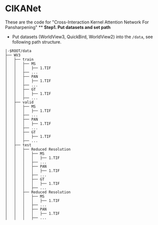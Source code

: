 # CIKANet
These are the code for "Cross-Interaction Kernel Attention Network For Pansharpening"
**
**Step1. Put datasets and set path**
* Put datasets (WorldView3, QuickBird, WorldView2) into the `/data`, see following path structure. 

```
|-$ROOT/data
├── WV3
│   ├── train
│   │   ├── MS
│   │   │   ├── 1.TIF
│   │   ├── ...
│   │   ├── PAN
│   │   │   ├── 1.TIF
│   │   ├── ...
│   │   ├── GT
│   │   │   ├── 1.TIF
│   │   ├── ...
│   ├── valid
│   │   ├── MS
│   │   │   ├── 1.TIF
│   │   ├── ...
│   │   ├── PAN
│   │   │   ├── 1.TIF
│   │   ├── ...
│   │   ├── GT
│   │   │   ├── 1.TIF
│   │   ├── ...
│   ├── test
│   │   ├── Reduced Resolution
│   │   │   ├── MS
│   │   │   │   ├── 1.TIF
│   │   │   ├── ...
│   │   │   ├── PAN
│   │   │   │   ├── 1.TIF
│   │   │   ├── ...
│   │   │   ├── GT
│   │   │   │   ├── 1.TIF
│   │   │   ├── ...
│   │   ├── Reduced Resolution
│   │   │   ├── MS
│   │   │   │   ├── 1.TIF
│   │   │   ├── ...
│   │   │   ├── PAN
│   │   │   │   ├── 1.TIF
│   │   │   ├── ...
